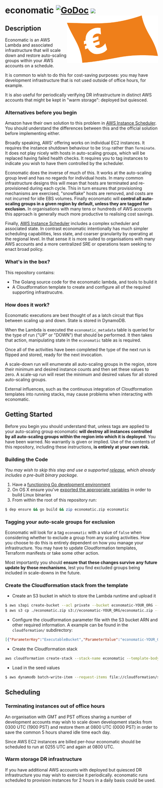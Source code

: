 # economatic <a href="https://godoc.org/github.com/sampointer/economatic"><img src="https://godoc.org/github.com/sampointer/economatic?status.svg" alt="GoDoc"></a> <img src="https://goreportcard.com/badge/github.com/sampointer/economatic"><img align="right" src="/assets/note.png" alt="euro note" />

## Description
Economatic is an AWS Lambda and associated infrastructure that will scale
down and restore auto-scaling groups within your AWS accounts on a schedule.

It is common to wish to do this for cost-saving purposes: you may have
development infrastructure that is not used outside of office hours, for
example.

It is also useful for periodically verifying DR infrastructure in distinct AWS
accounts that might be kept in "warm storage": deployed but quiesced.

### Alternatives before you begin
Amazon have their own solution to this problem in [AWS Instance Scheduler][1].
You should understand the differences between this and the official solution
before implementing either.

Broadly speaking, AWS' offering works on individual EC2 instances. It requires
the instance shutdown behaviour to be `Stop` rather than `Terminate`. It does
not play nicely with hosts in auto-scaling groups, which will be replaced
having failed health checks. It requires you to tag instances to indicate
you wish to have them controlled by the scheduler.

Economatic does the inverse of much of this. It works at the auto-scaling
group level and has no regards for individual hosts. In many common
infrastructure designs this will mean that hosts are terminated and re-provisioned
during each cycle. This in turn ensures that provisioning mechanisms are
exercised, "snowflake" hosts are removed, and costs are not incurred for idle
EBS volumes.  Finally economatic will **control all auto-scaling groups in a
given region by default, unless they are tagged for exclusion.** In
organisations with many tens or hundreds of AWS accounts this approach is
generally much more productive to realising cost savings.

Finally, [AWS Instance Scheduler][1] includes a complex scheduler and
associated state. In contrast economatic intentionally has much simpler
scheduling capabilities, less state, and coarser granularity by operating at the
regional level. In that sense it is more suited to organisations with many AWS
accounts and a more centralized SRE or operations team seeking to enact broad
policy.

### What's in the box?
This repository contains:

* The Golang source code for the economatic lambda, and tools to build it
* A Cloudformation template to create and configure all of the required
supporting infrastrucutre.

### How does it work?
Economatic executions are best thought of as a latch circuit that flips between
scaling up and down. State is stored in DynamoDB.

When the Lambda is executed the `economatic_metadata` table is queried for the
type of run ("UP" or "DOWN") that should be performed. It then takes that
action, manipulating state in the `economatic` table as is required.

Once all of the activities have been completed the type of the next run is
flipped and stored, ready for the next invocation.

A scale-down run will enumerate all auto-scaling groups in the region, store
their minimum and desired instance counts and then set these values to zero. A
scale-up run will reset the minimum and desired values for all stored
auto-scaling groups.


External influences, such as the continuous integration of Cloudformation
templates into running stacks, may cause problems when interacting with
economatic.

## Getting Started
Before you begin you should understand that, unless tags are applied to your
auto-scaling group economatic **will destroy all instances controlled by all
auto-scaling groups within the region into which it is
deployed**. You have been warned. No warrantly is given or implied. Use of the
contents of this repository, including these instructions, **is entirely at your
own risk.**

### Building the Code
*You may wish to skip this step and use a supported [release][4], which
already includes a pre-built binary package.*

1. Have a [functioning Go development environment][2]
2. On OS X ensure you've [exported the appropriate variables][3] in order to
build Linux binaries
3. From within the root of this repository run:

```bash
$ dep ensure && go build && zip economatic.zip economatic
```

### Tagging your auto-scale groups for exclusion
Economatic will look for a tag `economatic` with a value of `false` when
considering whether to exclude a group from any scaling activities. How you
choose to do this is entirely dependent on how you manage your infrastructure.
You may have to update Cloudformation templates, Terraform manifests or take
some other action.

Most importantly you should **ensure that these changes survive any future
update by those mechanisms**, lest you find excluded groups being included in
scale-downs in the future.

### Create the Cloudformation stack from the template
* Create an S3 bucket in which to store the Lambda runtime and upload it
```bash
$ aws s3api create-bucket --acl private --bucket economatic-YOUR_ORG --create-bucket-configuration LocationConstraint=eu-west-2
$ aws s3 cp ./economatic.zip s3://economatic-YOUR_ORG/economatic.zip --acl private
```
* Configure the cloudformation parameter file with the S3 bucket ARN and other
required information. A example can be found in the `cloudformation/`
subdirectory:
```json
[{"ParameterKey":"ExecutableBucket","ParameterValue":"economatic-YOUR_ORG"},{"ParameterKey":"ScaleUpHour","ParameterValue":"8"},{"ParameterKey":"ScaleUpMinute","ParameterValue":"00"},{"ParameterKey":"ScaleDownHour","ParameterValue":"19"},{"ParameterKey":"ScaleDownMinute","ParameterValue":"55"}]
```
* Create the Cloudformation stack
```bash
aws cloudformation create-stack --stack-name economatic --template-body file://cloudformation/economatic.yaml --parameters $(cat cloudformation/parameters.json) --capabilities CAPABILITY_IAM --region eu-west-2
```
* Load in the seed values
```bash
$ aws dynamodb batch-write-item --request-items file://cloudformation/seeds.json --region eu-west-2
```

## Scheduling

### Terminating instances out of office hours
An organisation with GMT and PST offices sharing a number of development
accounts may wish to scale down development stacks from 0300 UTC (1900 PST)
and restore them at 0800 UTC (0000 PST) in order to save the common 5 hours
shared idle time each day.

Since AWS EC2 instances are billed per-hour economatic should be scheduled to
run at 0255 UTC and again at 0800 UTC.

### Warm storage DR infrastructure
If you have additional AWS accounts with deployed but quiesced DR infrastructure
you may wish to exercise it periodically. economatic runs scheduled to
provision instances for 2 hours in a daily basis could be used.

[1]: https://aws.amazon.com/answers/infrastructure-management/instance-scheduler/
[2]: https://golang.org/doc/install
[3]: https://github.com/aws/aws-lambda-go#for-developers-on-linux-and-macos
[4]: https://github.com/sampointer/economatic/releases

